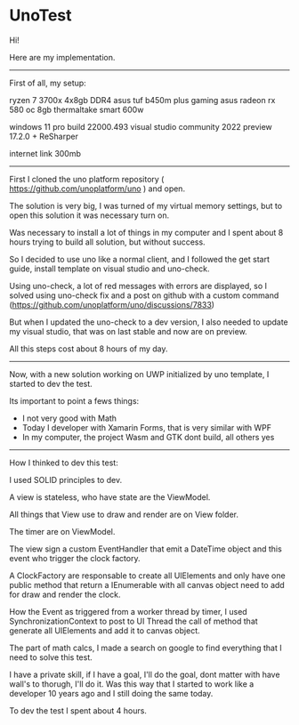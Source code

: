 # UnoTest

Hi!

Here are my implementation.

-------------------------

First of all, my setup:

ryzen 7 3700x
4x8gb DDR4
asus tuf b450m plus gaming
asus radeon rx 580 oc 8gb
thermaltake smart 600w

windows 11 pro build 22000.493
visual studio community 2022 preview 17.2.0 + ReSharper

internet link 300mb

-------------------------

First I cloned the uno platform repository ( https://github.com/unoplatform/uno ) and open.

The solution is very big, I was turned of my virtual memory settings, but to open this solution it was necessary turn on.

Was necessary to install a lot of things in my computer and I spent about 8 hours trying to build all solution, but without success.

So I decided to use uno like a normal client, and I followed the get start guide, install template on visual studio and uno-check.

Using uno-check, a lot of red messages with errors are displayed, so I solved using uno-check fix and a post on github with a custom command (https://github.com/unoplatform/uno/discussions/7833)

But when I updated the uno-check to a dev version, I also needed to update my visual studio, that was on last stable and now are on preview.

All this steps cost about 8 hours of my day.

-------------------------

Now, with a new solution working on UWP initialized by uno template, I started to dev the test.

Its important to point a fews things:
- I not very good with Math
- Today I developer with Xamarin Forms, that is very similar with WPF
- In my computer, the project Wasm and GTK dont build, all others yes

-------------------------

How I thinked to dev this test:

I used SOLID principles to dev.

A view is stateless, who have state are the ViewModel.

All things that View use to draw and render are on View folder.

The timer are on ViewModel.

The view sign a custom EventHandler that emit a DateTime object and this event who trigger the clock factory.

A ClockFactory are responsable to create all UIElements and only have one public method that return a IEnumerable<UIElement> with all canvas object need to add for draw and render the clock.

How the Event as triggered from a worker thread by timer, I used SynchronizationContext to post to UI Thread the call of method that generate all UIElements and add it to canvas object.

The part of math calcs, I made a search on google to find everything that I need to solve this test.

I have a private skill, if I have a goal, I'll do the goal, dont matter with have wall's to thorugh, I'll do it. Was this way that I started to work like a developer 10 years ago and I still doing the same today.

To dev the test I spent about 4 hours.